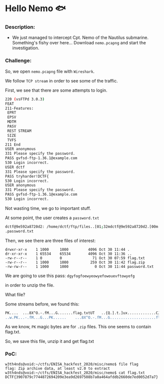 # Hello Nemo :fish:

### Description:

* We just managed to intercept Cpt. Nemo of the Nautilus submarine. Something's fishy over here...
  Download `nemo.pcapng` and start the investigation.

### Challenge:

So, we open `nemo.pcapng` file with `Wireshark`.

We follow `TCP stream` in order to see some of the traffic.

First, we see that there are some attempts to login.

```sh
220 (vsFTPd 3.0.3)
FEAT
211-Features:
 EPRT
 EPSV
 MDTM
 PASV
 REST STREAM
 SIZE
 TVFS
211 End
USER anonymous
331 Please specify the password.
PASS gvfsd-ftp-1.36.1@example.com
530 Login incorrect.
USER dctf
331 Please specify the password.
PASS tryharder!DCTF{
530 Login incorrect.
USER anonymous
331 Please specify the password.
PASS gvfsd-ftp-1.36.1@example.com
530 Login incorrect.
```

Not wasting time, we go to important stuff.

At some point, the user creates a `password.txt`

```sh
dctf@9e592a8720d2: /home/dctf/ftp/files..[01;32mdctf@9e592a8720d2.[00m:.[01;34m/home/dctf/ftp/files.[00m$ .[K.[Acat 'dgyfogfoewyeowyefowouevftowyefg' > p
.password.txt
```

Then, we see there are three files of interest:

```
drwxr-xr-x    1 1000     1000         4096 Oct 30 11:44 .
dr-xr-xr-x    1 65534    65534        4096 Oct 30 11:36 ..
-rw-r--r--    1 0        0              71 Oct 30 07:59 flag.txt
-rw-r--r--    1 1000     1000          259 Oct 30 11:42 flag.zip
-rw-rw-r--    1 1000     1000            0 Oct 30 11:44 password.txt
```

We are going to use this pass: `dgyfogfoewyeowyefowouevftowyefg`

in order to unzip the file.

What file?

Some streams before, we found this:

```sh
PK....	...8X^O.-.fM...G.......flag.txtUT	..{Q.].t.]ux.............CJ@.D8...o....XX0$[..Y=S.N7..D...I`7.0..."\....M...........VK-..........
..w.PK...-.fM...G...PK......	...8X^O.-.fM...G.....................flag.txtUT...{Q.]ux.............PK..........N.........
```

As we know, `PK` magic bytes are for `.zip` files. This one seems to contain flag.txt.

So, we save this file, unzip it and get flag.txt

### PoC:

```
w3th4nds@void:~/ctfs/ENISA_hackfest_2020/misc/nemo$ file flag
flag: Zip archive data, at least v2.0 to extract
w3th4nds@void:~/ctfs/ENISA_hackfest_2020/misc/nemo$ cat flag.txt
DCTF{3907879c7744872694209e3ea9d2697508b7a0a464afddb2660de7ed0052d7a7}
```

